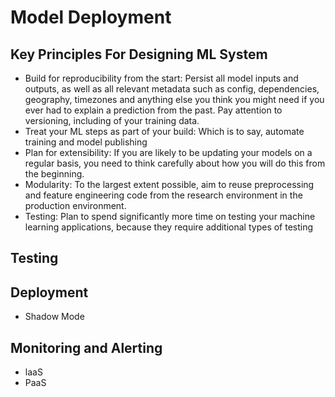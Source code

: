 # Model Deployment

## Key Principles For Designing ML System

- Build for reproducibility from the start: Persist all model inputs and outputs, as well as all relevant metadata such as config, dependencies, geography, timezones and anything else you think you might need if you ever had to explain a prediction from the past. Pay attention to versioning, including of your training data.
- Treat your ML steps as part of your build: Which is to say, automate training and model publishing
- Plan for extensibility: If you are likely to be updating your models on a regular basis, you need to think carefully about how you will do this from the beginning.
- Modularity: To the largest extent possible, aim to reuse preprocessing and feature engineering code from the research environment in the production environment.
- Testing: Plan to spend significantly more time on testing your machine learning applications, because they require additional types of testing



## Testing


## Deployment
- Shadow Mode



## Monitoring and Alerting
- laaS
- PaaS

